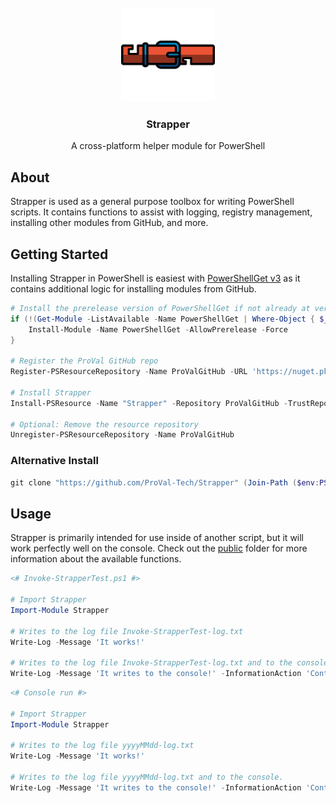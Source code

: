 <br />
<div align="center">
    <a href="https://github.com/ProVal-Tech/Strapper">
        <img src="res/img/strapper.png" alt="Logo" width="150" height="150">
    </a>
    <h3 align="center">Strapper</h3>
    <p align="center">
      A cross-platform helper module for PowerShell
    </p>
</div>

## About

Strapper is used as a general purpose toolbox for writing PowerShell scripts. It contains functions to assist with logging, registry management, installing other modules from GitHub, and more.

## Getting Started

Installing Strapper in PowerShell is easiest with [PowerShellGet v3](https://www.powershellgallery.com/packages/PowerShellGet/3.0.16-beta16) as it contains additional logic for installing modules from GitHub.

```powershell
# Install the prerelease version of PowerShellGet if not already at version 3+.
if (!(Get-Module -ListAvailable -Name PowerShellGet | Where-Object { $_.Version.Major -ge 3 })) {
    Install-Module -Name PowerShellGet -AllowPrerelease -Force
}

# Register the ProVal GitHub repo
Register-PSResourceRepository -Name ProValGitHub -URL 'https://nuget.pkg.github.com/ProVal-Tech/index.json'

# Install Strapper
Install-PSResource -Name "Strapper" -Repository ProValGitHub -TrustRepository -Credential (Get-Credential)

# Optional: Remove the resource repository
Unregister-PSResourceRepository -Name ProValGitHub
```

### Alternative Install

```powershell
git clone "https://github.com/ProVal-Tech/Strapper" (Join-Path ($env:PSModulePath -split $(if(!$IsWindows) {':'} else {';'}) | Select-Object -First 1) "Strapper\1.0.0")
```

## Usage

Strapper is primarily intended for use inside of another script, but it will work perfectly well on the console. Check out the [public]("./public") folder for more information about the available functions.

```powershell
<# Invoke-StrapperTest.ps1 #>

# Import Strapper
Import-Module Strapper

# Writes to the log file Invoke-StrapperTest-log.txt
Write-Log -Message 'It works!'

# Writes to the log file Invoke-StrapperTest-log.txt and to the console.
Write-Log -Message 'It writes to the console!' -InformationAction 'Continue'
```

```powershell
<# Console run #>

# Import Strapper
Import-Module Strapper

# Writes to the log file yyyyMMdd-log.txt
Write-Log -Message 'It works!'

# Writes to the log file yyyyMMdd-log.txt and to the console.
Write-Log -Message 'It writes to the console!' -InformationAction 'Continue'
```
